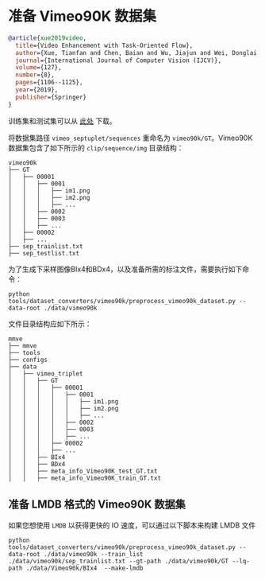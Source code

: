 # 准备 Vimeo90K 数据集

<!-- [DATASET] -->

```bibtex
@article{xue2019video,
  title={Video Enhancement with Task-Oriented Flow},
  author={Xue, Tianfan and Chen, Baian and Wu, Jiajun and Wei, Donglai and Freeman, William T},
  journal={International Journal of Computer Vision (IJCV)},
  volume={127},
  number={8},
  pages={1106--1125},
  year={2019},
  publisher={Springer}
}
```

训练集和测试集可以从 [此处](http://toflow.csail.mit.edu/) 下载。

将数据集路径 `vimeo_septuplet/sequences` 重命名为 `vimeo90k/GT`。Vimeo90K 数据集包含了如下所示的 `clip/sequence/img` 目录结构：

```text
vimeo90k
├── GT
│   ├── 00001
│   │   ├── 0001
│   │   │   ├── im1.png
│   │   │   ├── im2.png
│   │   │   ├── ...
│   │   ├── 0002
│   │   ├── 0003
│   │   ├── ...
│   ├── 00002
│   ├── ...
├── sep_trainlist.txt
├── sep_testlist.txt
```

为了生成下采样图像BIx4和BDx4，以及准备所需的标注文件，需要执行如下命令：

```shell
python tools/dataset_converters/vimeo90k/preprocess_vimeo90k_dataset.py --data-root ./data/vimeo90k
```

文件目录结构应如下所示：

```text
mmve
├── mmve
├── tools
├── configs
├── data
│   ├── vimeo_triplet
│   │   ├── GT
│   │   │   ├── 00001
│   │   │   │   ├── 0001
│   │   │   │   │   ├── im1.png
│   │   │   │   │   ├── im2.png
│   │   │   │   │   ├── ...
│   │   │   │   ├── 0002
│   │   │   │   ├── 0003
│   │   │   │   ├── ...
│   │   │   ├── 00002
│   │   │   ├── ...
│   │   ├── BIx4
│   │   ├── BDx4
│   │   ├── meta_info_Vimeo90K_test_GT.txt
│   │   ├── meta_info_Vimeo90K_train_GT.txt
```

## 准备 LMDB 格式的 Vimeo90K 数据集

如果您想使用 `LMDB` 以获得更快的 IO 速度，可以通过以下脚本来构建 LMDB 文件

```shell
python tools/dataset_converters/vimeo90k/preprocess_vimeo90k_dataset.py --data-root ./data/vimeo90k --train_list ./data/vimeo90k/sep_trainlist.txt --gt-path ./data/vimeo90k/GT --lq-path ./data/Vimeo90k/BIx4  --make-lmdb
```
